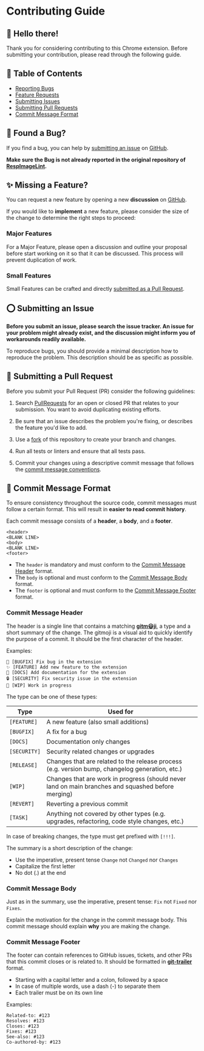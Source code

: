 # Contributing Guide

## 👋 Hello there!

Thank you for considering contributing to this Chrome extension. Before
submitting your contribution, please read through the following guide.

## 📖 Table of Contents

- [Reporting Bugs](#-found-a-bug)
- [Feature Requests](#-missing-a-feature)
- [Submitting Issues](#-submitting-an-issue)
- [Submitting Pull Requests](#-submitting-a-pull-request)
- [Commit Message Format](#-commit-message-format)

## 🐛 Found a Bug?

If you find a bug, you can help by [submitting an issue](#submit-issue) on
[GitHub][Issues].

**Make sure the Bug is not already reported in the original repository
of [RespImageLint](https://github.com/ausi/respimagelint).**

## ✨ Missing a Feature?

You can request a new feature by opening a new **discussion**
on [GitHub][Discussions].

If you would like to **implement** a new feature, please consider the size of the
change to determine the right steps to proceed:

### Major Features

For a Major Feature, please open a discussion and outline your proposal before start
working on it so that it can be discussed. This process will prevent duplication
of work.

### Small Features

Small Features can be crafted and
directly [submitted as a Pull Request](#submit-pr).

## ⭕ Submitting an Issue

**Before you submit an issue, please search the issue tracker. An issue for your
problem might already exist, and the discussion might inform you of workarounds
readily available.**

To reproduce bugs, you should provide a minimal description how to
reproduce the problem. This description should be as specific as possible.

## 🔀 Submitting a Pull Request

Before you submit your Pull Request (PR) consider the following guidelines:

1. Search [PullRequests] for an open or
   closed PR that relates to your submission. You want to avoid duplicating
   existing efforts.

2. Be sure that an issue describes the problem you're fixing, or describes the
   feature you'd like to add.

3. Use
   a [fork](https://docs.github.com/en/github/getting-started-with-github/fork-a-repo)
   of this repository to create your branch and changes.

4. Run all tests or linters and ensure that all tests pass.

5. Commit your changes using a descriptive commit message that follows
   the [commit message conventions](#commit-format).

## 🧾 Commit Message Format

To ensure consistency throughout the source code, commit messages must follow
a certain format. This will result in **easier to read commit history**.

Each commit message consists of a **header**, a **body**, and a **footer**.

```
<header>
<BLANK LINE>
<body>
<BLANK LINE>
<footer>
```

- The `header` is mandatory and must conform to the [Commit Message Header](#commit-message-header) format.
- The `body` is optional and must conform to the [Commit Message Body](#commit-message-body) format.
- The `footer` is optional and must conform to the [Commit Message Footer](#commit-message-footer) format.

### Commit Message Header

The header is a single line that contains a matching **[gitm😃ji](https://gitmoji.dev/)**,
a type and a short summary of the change. The gitmoji is a visual aid to quickly
identify the purpose of a commit. It should be the first character of the
header.

Examples:

```text
🐛 [BUGFIX] Fix bug in the extension
✨ [FEATURE] Add new feature to the extension
📝 [DOCS] Add documentation for the extension
🔒 [SECURITY] Fix security issue in the extension
🚧 [WIP] Work in progress
```

The type can be one of these types:

| Type         | Used for                                                                                           |
| ------------ | -------------------------------------------------------------------------------------------------- |
| `[FEATURE]`  | A new feature (also small additions)                                                               |
| `[BUGFIX]`   | A fix for a bug                                                                                    |
| `[DOCS]`     | Documentation only changes                                                                         |
| `[SECURITY]` | Security related changes or upgrades                                                               |
| `[RELEASE]`  | Changes that are related to the release process (e.g. version bump, changelog generation, etc.)    |
| `[WIP]`      | Changes that are work in progress (should never land on main branches and squashed before merging) |
| `[REVERT]`   | Reverting a previous commit                                                                        |
| `[TASK]`     | Anything not covered by other types (e.g. upgrades, refactoring, code style changes, etc.)         |

In case of breaking changes, the type must get prefixed with `[!!!]`.

The summary is a short description of the change:

- Use the imperative, present tense `Change` not `Changed` nor `Changes`
- Capitalize the first letter
- No dot (.) at the end

### Commit Message Body

Just as in the summary, use the imperative, present tense: `Fix` not `Fixed`
nor `Fixes`.

Explain the motivation for the change in the commit message body. This commit
message should explain **why** you are making the change.

### Commit Message Footer

The footer can contain references to GitHub issues, tickets, and other PRs that
this commit closes or is related to. It should be formatted
in **[git-trailer](https://git-scm.com/docs/git-interpret-trailers)** format.

- Starting with a capital letter and a colon, followed by a space
- In case of multiple words, use a dash (-) to separate them
- Each trailer must be on its own line

Examples:

```text
Related-to: #123
Resolves: #123
Closes: #123
Fixes: #123
See-also: #123
Co-authored-by: #123
```

[GitHub]: https://github.com/peter-neumann-dev/responsive-image-linter/
[Issues]: https://github.com/peter-neumann-dev/responsive-image-linter/issues
[PullRequests]: https://github.com/peter-neumann-dev/responsive-image-linter/pulls
[Discussions]: https://github.com/peter-neumann-dev/responsive-image-linter/discussions

